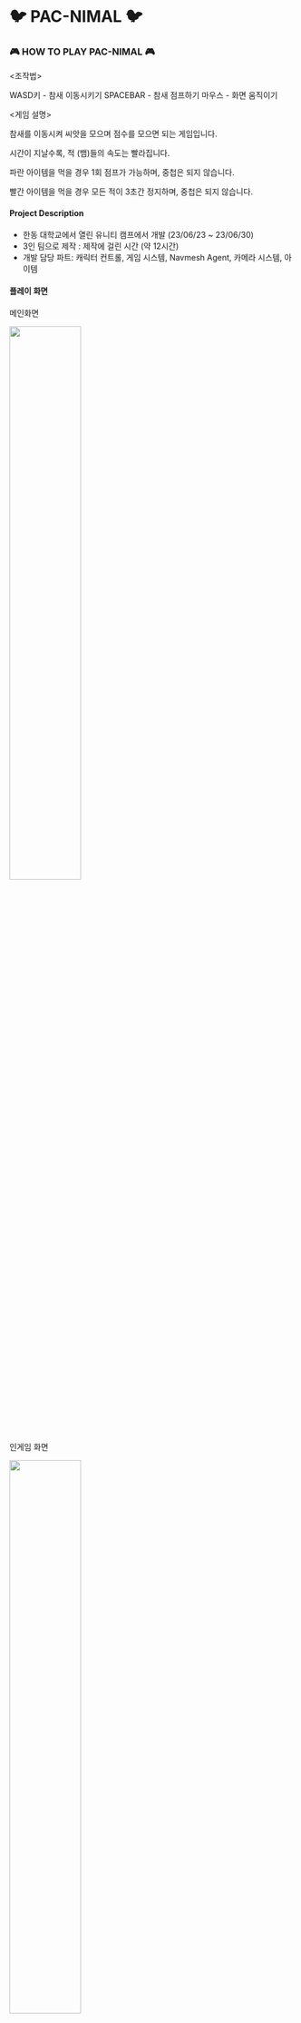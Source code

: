 # 🐦 PAC-NIMAL 🐦
 
### 🎮 HOW TO PLAY PAC-NIMAL 🎮

<조작법>  

WASD키 		- 참새 이동시키기
SPACEBAR 		- 참새 점프하기
마우스 			- 화면 움직이기

<게임 설명>

참새를 이동시켜 씨앗을 모으며 점수를 모으면 되는 게임입니다.

시간이 지날수록, 적 (뱀)들의 속도는 빨라집니다.

파란 아이템을 먹을 경우 1회 점프가 가능하며, 중첩은 되지 않습니다.

빨간 아이템을 먹을 경우 모든 적이 3초간 정지하며, 중첩은 되지 않습니다.


#### Project Description
<ul>
<li>한동 대학교에서 열린 유니티 캠프에서 개발 (23/06/23 ~ 23/06/30)</li>
<li>3인 팀으로 제작 : 제작에 걸린 시간 (약 12시간)</li>
<li>개발 담당 파트: 캐릭터 컨트롤, 게임 시스템, Navmesh Agent, 카메라 시스템, 아이템</li>
</ul>

#### 플레이 화면

메인화면

<img src = "https://github.com/kiyounkim/UnityCamp/assets/112357059/bd439a83-84f2-4ae9-b357-6baa4f896504" width = "50%"/>

인게임 화면

<img src = "https://github.com/kiyounkim/UnityCamp/assets/112357059/6201f6c2-3691-401c-abf7-76b44bede4b3" width = "50%"/>

종료 화면

<img src = "https://github.com/kiyounkim/UnityCamp/assets/112357059/17909bf1-5488-4322-ac39-8bc4ea7f89cc" width = "50%"/>

#### 유저 테스트 결과

총 17명을 대상으로 유저테스트를 진행하였으며, 아래 표는 유저테스트 이후 설문조사에 대한 결과입니다.

<img src="https://github.com/kiyounkim/UnityCamp/assets/112357059/f2289bed-8ccb-45e7-b2fd-b707ab8daa3a" width="50%" />
<img src="https://github.com/kiyounkim/UnityCamp/assets/112357059/c948bc09-fe00-46a7-86d1-037188281922" width="50%" />
<img src="https://github.com/kiyounkim/UnityCamp/assets/112357059/6c645259-1931-4fe1-83e0-166f694a55b5" width="50%" />

#### 개선점

1. 적 AI : 현재 Navmesh Agent를 이용하여 최단거리만을 찾기 때문에 모든 적이 같은 패턴으로 이동. 좀 더 "팩맨" 스러운 시스템 개발로 개선 가능
   
2. 미니맵 시스템 : 현재는 위에 카메라를 이용한 미니맵 사용. 해당 시스템 개선 가능.
   
3. 다양한 아이템 : 실제 팩맨처럼 적을 상대할 수 있는 수단 기획 및 개발.

4. 게임 시스템 추가 : 현재 게임 종료시 다시시작 기능 미비. 쉽게 개발 가능

5. UI 디자인 추가 및 변경
